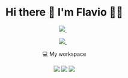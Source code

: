 <h1 align='center'>
  Hi there 👋 I'm Flavio 👨‍💻
</h1>

<p align='center'>
  <a href="https://www.linkedin.com/in/flavioapereira/">
    <img src="https://img.shields.io/badge/linkedin-%230077B5.svg?&style=for-the-badge&logo=linkedin&logoColor=white" />
  </a>&nbsp;&nbsp;
</p> 



<p align='center'>
  <a href="https://www.linkedin.com/in/flavioapereira/">
    <img src="https://img.shields.io/badge/Yahoo-flavioapereira%40yahoo.com.br-blue" />
  </a>&nbsp;&nbsp;
</p> 


<p align='center'>
  💻 My workspace<br/><br/>
  <img src="https://img.shields.io/badge/windows-%230078D6.svg?&style=for-the-badge&logo=windows&logoColor=white" />
  <img src="https://img.shields.io/badge/intel-core%20i5%2010th-%230071C5.svg?&style=for-the-badge&logo=intel&logoColor=white" />
  <img src="https://img.shields.io/badge/RAM-4GB-%230071C5.svg?&style=for-the-badge&logoColor=white" />
 
</p>
  











<!--
**flavioalessandropereira/flavioalessandropereira** is a ✨ _special_ ✨ repository because its `README.md` (this file) appears on your GitHub profile.

Here are some ideas to get you started:

- 🔭 I’m currently working on ...
- 🌱 I’m currently learning ...
- 👯 I’m looking to collaborate on ...
- 🤔 I’m looking for help with ...
- 💬 Ask me about ...
- 📫 How to reach me: ...
- 😄 Pronouns: ...
- ⚡ Fun fact: ...
-->
<!--stackedit_data:
eyJoaXN0b3J5IjpbNDEzNjM0OTYxLDQ3NDcxMTkzMCwtMTAxNz
IzMjE4NCwtMjE0MDg4NDE1LC04MDA0MTIyODUsLTk4MjYyMTA3
OCwxMjUwMjg5NzUxLDE2NzMxOTQwMjUsLTE0NjU2NTk0NiwzNT
c2NzgwMzAsMTc4NjAxMDcxMiw0Njg2NTg4MSw0Njg2NTg4MSwt
MTk0NDI3NTc2LDE5NjgxNTI2NTUsLTcwODIxMjIwLDExOTQ3OD
A2NzEsLTE1NjExOTA1NzcsLTE2MzYyNzM3NTEsLTExNzIxMjU1
MDVdfQ==
-->
